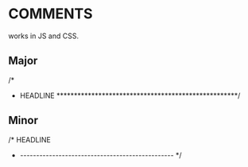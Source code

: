 # COMMENTS

works in JS and CSS.

## Major

/*
 * HEADLINE
 ****************************************************/

## Minor

/* HEADLINE
 * ------------------------------------------------ */